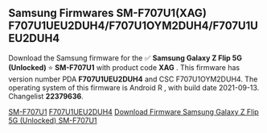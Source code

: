 <h2>Samsung Firmwares SM-F707U1(XAG) F707U1UEU2DUH4/F707U1OYM2DUH4/F707U1UEU2DUH4</h2>
Download the Samsung firmware for the ✅ <strong>Samsung Galaxy Z Flip 5G (Unlocked) </strong> ⭐ <strong>SM-F707U1</strong> with product code <strong>XAG</strong> . This firmware has version number PDA <strong>F707U1UEU2DUH4</strong> and CSC F707U1OYM2DUH4. The operating system of this firmware is Android R , with build date 2021-09-13. Changelist <strong>22379636</strong>.


[SM-F707U1](https://samfirm.shop/samsung/model/SM-F707U1)
[F707U1UEU2DUH4](https://samfirm.shop/samsung/pda/F707U1UEU2DUH4)
[Download Firmware Samsung Galaxy Z Flip 5G (Unlocked) SM-F707U1](https://samfirm.shop/samsung/firmware/455431)
